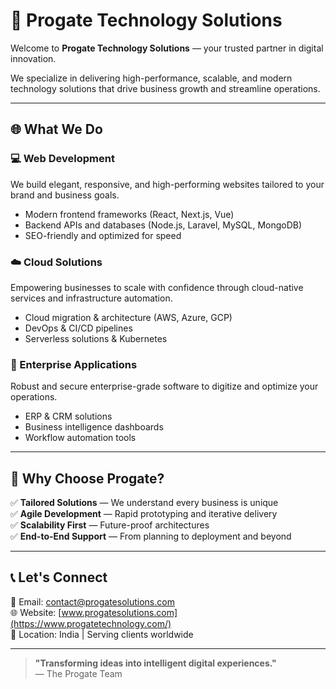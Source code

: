 # 🚀 Progate Technology Solutions

Welcome to **Progate Technology Solutions** — your trusted partner in digital innovation.

We specialize in delivering high-performance, scalable, and modern technology solutions that drive business growth and streamline operations.

---

## 🌐 What We Do

### 💻 Web Development
We build elegant, responsive, and high-performing websites tailored to your brand and business goals.

- Modern frontend frameworks (React, Next.js, Vue)
- Backend APIs and databases (Node.js, Laravel, MySQL, MongoDB)
- SEO-friendly and optimized for speed

### ☁️ Cloud Solutions
Empowering businesses to scale with confidence through cloud-native services and infrastructure automation.

- Cloud migration & architecture (AWS, Azure, GCP)
- DevOps & CI/CD pipelines
- Serverless solutions & Kubernetes

### 🏢 Enterprise Applications
Robust and secure enterprise-grade software to digitize and optimize your operations.

- ERP & CRM solutions
- Business intelligence dashboards
- Workflow automation tools

---

## 🤝 Why Choose Progate?

✅ **Tailored Solutions** — We understand every business is unique  
✅ **Agile Development** — Rapid prototyping and iterative delivery  
✅ **Scalability First** — Future-proof architectures  
✅ **End-to-End Support** — From planning to deployment and beyond  

---

## 📞 Let's Connect

📧 Email: [contact@progatesolutions.com](mailto:contact@progatesolutions.com)  
🌐 Website: [www.progatesolutions.com](https://www.progatetechnology.com/)  
📍 Location: India | Serving clients worldwide

---

> **"Transforming ideas into intelligent digital experiences."**  
> — The Progate Team

